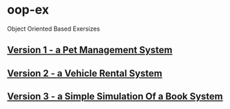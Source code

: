 # oop-ex
Object Oriented Based Exersizes

## [Version 1 - a Pet Management System](./ex/oop-version1.md)
## [Version 2 - a Vehicle Rental System](./ex/oop-version2.md)
## [Version 3 - a Simple Simulation Of a Book System](./ex/oop-version3.md)
